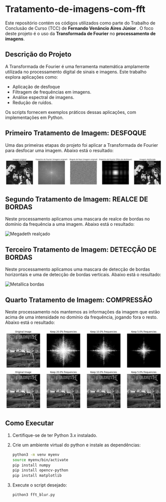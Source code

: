 # Tratamento-de-imagens-com-fft

Este repositório contém os códigos utilizados como parte do Trabalho de Conclusão de Curso (TCC) de **Fernando Venâncio Aires Júnior** . O foco deste projeto é o uso da **Transformada de Fourier** no **processamento de imagens**.  

## Descrição do Projeto

A Transformada de Fourier é uma ferramenta matemática amplamente utilizada no processamento digital de sinais e imagens. Este trabalho explora aplicações como:
- Aplicação de desfoque  
- Filtragem de frequências em imagens.  
- Análise espectral de imagens.  
- Redução de ruídos.  

Os scripts fornecem exemplos práticos dessas aplicações, com implementações em Python.  

## Primeiro Tratamento de Imagem: DESFOQUE

Uma das primeiras etapas do projeto foi aplicar a Transformada de Fourier para desfocar uma imagem.
Abaixo está o resultado:  

![Credence Desfocado](Creedence_desfocado.png)

## Segundo Tratamento de Imagem: REALCE DE BORDAS

Neste processamento aplicamos uma mascara de realce de bordas no domínio da frequência a uma imagem.
Abaixo está o resultado:  

![Megadeth realçado](megadeth_realce.png)

## Terceiro Tratamento de Imagem: DETECÇÃO DE BORDAS

Neste processamento aplicamos uma mascara de detecção de bordas horizontais e uma de detecção de bordas verticais.
Abaixo está o resultado:  

![Metallica bordas](metallica_black_deteccao.png)

## Quarto Tratamento de Imagem: COMPRESSÃO

Neste processamento  nós mantemos as informações da imagem que estão acima de uma intensidade no domínio da frequência, jogando fora o resto.
Abaixo está o resultado:  

![Megadeth filtros de compressão](compressed_images_filters.png)
![Megadeth comprimida](compressed_images.png)

## Como Executar  

1. Certifique-se de ter Python 3.x instalado.

2. Crie  um ambiente virtual do python e instale as dependências:
    ```bash
    python3 -m venv myenv
    source myenv/bin/activate
    pip install numpy
    pip install opencv-python
    pip install matplotlib
    ```
2. Execute o script desejado:
   ```bash
   pithon3 fft_blur.py
   ```